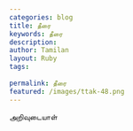```yaml
---
categories: blog
title: தீரை
keywords: தீரை
description: 
author: Tamilan
layout: Ruby
tags: 
 
permalink: தீரை
featured: /images/ttak-48.png
---
```

  
அறிவுடையாள்  
